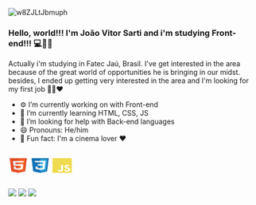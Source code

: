 ![w8ZJLtJbmuph](https://user-images.githubusercontent.com/113353780/190424345-1e27063a-f746-46c6-864f-06f991ebcc4b.gif)


### Hello, world!!! I'm João Vitor Sarti and i'm studying Front-end!!! 💻👨‍💻

Actually i'm studying in Fatec Jaú, Brasil. I've get interested in the area because of the great world of opportunities he is bringing in our midst. besides, I ended up getting very interested in the area and I'm looking for my first job 🧑‍💻❤️

- ⚙️ I’m currently working on with Front-end
- 📖 I’m currently learning HTML, CSS, JS
- 🤔 I’m looking for help with Back-end languages
- 😄 Pronouns: He/him
- 🎥 Fun fact: I'm a cinema lover ❤️

<div style="display: inline_block"><br>
  <img align="center" alt="Sarti-HTML" height="30" width="40" src="https://raw.githubusercontent.com/devicons/devicon/master/icons/html5/html5-original.svg">
  <img align="center" alt="Sarti-CSS" height="30" width="40" src="https://raw.githubusercontent.com/devicons/devicon/master/icons/css3/css3-original.svg">
  <img align="center" alt="Sarti-Js" height="30" width="40" src="https://raw.githubusercontent.com/devicons/devicon/master/icons/javascript/javascript-plain.svg">
</div>
  </br>
  <div> 

  <a href="https://www.instagram.com/jv_sarti/" target="_blank"><img src="https://img.shields.io/badge/-Instagram-%23E4405F?style=for-the-badge&logo=instagram&logoColor=white" target="_blank"></a>
  <a href = "joaovitordc50@gmail.com"><img src="https://img.shields.io/badge/-Gmail-%23333?style=for-the-badge&logo=gmail&logoColor=white" target="_blank"></a>
  <a href="https://www.linkedin.com/in/jo%C3%A3o-sarti-1a121121b/" target="_blank"><img src="https://img.shields.io/badge/-LinkedIn-%230077B5?style=for-the-badge&logo=linkedin&logoColor=white" target="_blank"></a> 
 
 
</div>


